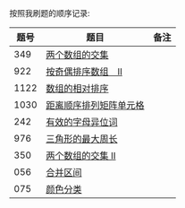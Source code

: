 按照我刷题的顺序记录:

|题号|题目|备注|
|---|---|---|
|349|[两个数组的交集](./349.go)||
|922|[按奇偶排序数组　II](./922.go)||
|1122|[数组的相对排序](./1122.go)||
|1030|[距离顺序排列矩阵单元格](./1030.go)||
|242|[有效的字母异位词](./242.go)||
|976|[三角形的最大周长](./976.go)||
|350|[两个数组的交集 II](./350.go)||
|056|[合并区间](./56.go)||
|075|[颜色分类](./75.go)||